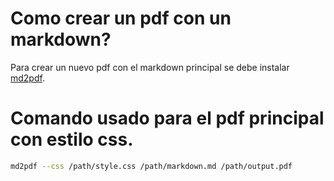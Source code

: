 # Como crear un pdf con un markdown?
Para crear un nuevo pdf con el markdown principal se debe instalar [md2pdf](https://github.com/jmaupetit/md2pdf).

# Comando usado para el pdf principal con estilo css.
```bash
md2pdf --css /path/style.css /path/markdown.md /path/output.pdf
```
